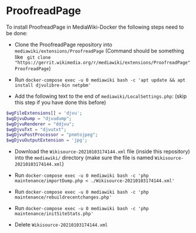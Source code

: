 # ProofreadPage

To install ProofreadPage in MediaWiki-Docker the following steps need to be done:

* Clone the ProofreadPage repository into ```mediawiki/extensions/ProofreadPage``` (Command should be something like ```
git clone "https://gerrit.wikimedia.org/r/mediawiki/extensions/ProofreadPage" ProofreadPage```)

* Run ```docker-compose exec -u 0 mediawiki bash -c 'apt update && apt install djvulibre-bin netpbm'```

* Add the following text to the end of `mediawiki/LocalSettings.php`: (skip this step if you have done this before)

```php
$wgFileExtensions[] = 'djvu';
$wgDjvuDump = "djvudump";
$wgDjvuRenderer = "ddjvu";
$wgDjvuTxt = "djvutxt";
$wgDjvuPostProcessor = "pnmtojpeg";
$wgDjvuOutputExtension = 'jpg';
```

* Download the ```Wikisource-20210103174144.xml``` file (inside this repository) into the ```mediawiki/``` directory (make sure the file is named ```Wikisource-20210103174144.xml```)

* Run ```docker-compose exec -u 0 mediawiki bash -c 'php maintenance/importDump.php < ./Wikisource-20210103174144.xml'```

* Run ```docker-compose exec -u 0 mediawiki bash -c 'php maintenance/rebuildrecentchanges.php'```

* Run ```docker-compose exec -u 0 mediawiki bash -c 'php maintenance/initSiteStats.php'```

* Delete ```Wikisource-20210103174144.xml```
